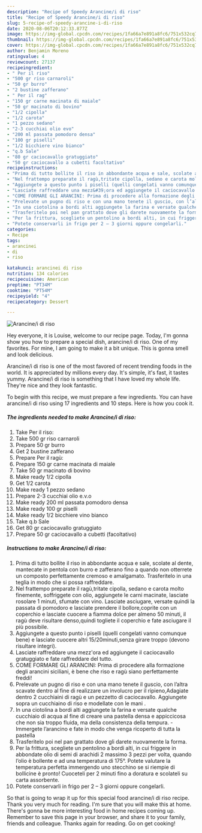 ```yaml
---
description: "Recipe of Speedy Arancine/i di riso"
title: "Recipe of Speedy Arancine/i di riso"
slug: 5-recipe-of-speedy-arancine-i-di-riso
date: 2020-08-06T20:12:33.877Z
image: https://img-global.cpcdn.com/recipes/1fa66a7e891a8fc6/751x532cq70/arancinei-di-riso-recipe-main-photo.jpg
thumbnail: https://img-global.cpcdn.com/recipes/1fa66a7e891a8fc6/751x532cq70/arancinei-di-riso-recipe-main-photo.jpg
cover: https://img-global.cpcdn.com/recipes/1fa66a7e891a8fc6/751x532cq70/arancinei-di-riso-recipe-main-photo.jpg
author: Benjamin Moreno
ratingvalue: 4
reviewcount: 27137
recipeingredient:
- " Per il riso"
- "500 gr riso carnaroli"
- "50 gr burro"
- "2 bustine zafferano"
- " Per il rag"
- "150 gr carne macinata di maiale"
- "50 gr macinato di bovino"
- "1/2 cipolla"
- "1/2 carota"
- "1 pezzo sedano"
- "2-3 cucchiai olio evo"
- "200 ml passata pomodoro densa"
- "100 gr piselli"
- "1/2 bicchiere vino bianco"
- "q.b Sale"
- "80 gr caciocavallo gratuggiato"
- "50 gr caciocavallo a cubetti facoltativo"
recipeinstructions:
- "Prima di tutto bollite il riso in abbondante acqua e sale, scolate al dente, mantecate in pentola con burro e zafferano fino a quando non otterrete un composto perfettamente cremoso e amalgamato. Trasferitelo in una teglia in modo che si possa raffreddare."
- "Nel frattempo preparate il ragù,tritate cipolla, sedano e carota molto finemente, soffriggete con olio, aggiungete le carni macinate, lasciate rosolare 1 minuti, sfumate con vino. Lasciate asciugare, versate quindi la passata di pomodoro e lasciate prendere il bollore,coprite con un coperchio e lasciate cuocere a fiamma dolce per almeno 50 minuti, il ragù deve risultare denso,quindi togliete il coperchio e fate asciugare il più possibile."
- "Aggiungete a questo punto i piselli (quelli congelati vanno comunque bene) e lasciate cuocere altri 15/20minuti,senza girare troppo (devono risultare integri)."
- "Lasciate raffreddare una mezz&#39;ora ed aggiungete il caciocavallo gratuggiato e fate raffreddare del tutto."
- "COME FORMARE GLI ARANCINI: Prima di procedere alla formazione degli arancini siciliani, è bene che riso e ragù siano perfettamente freddi!"
- "Prelevate un pugno di riso e con una mano tenete il guscio, con l’altra scavate dentro al fine di realizzare un involucro per il ripieno,Adagiate dentro 2 cucchiaini di ragù e un pezzetto di caciocavallo. Aggiungete sopra un cucchiaino di riso e modellate con le mani ."
- "In una ciotolina a bordi alti aggiungete la farina e versate qualche cucchiaio di acqua al fine di creare una pastella densa e appiccicosa che non sia troppo fluida, ma della consistenza della tempura. Immergete l’arancino e fate in modo che venga ricoperto di tutta la pastella"
- "Trasferitelo poi nel pan grattato dove gli darete nuovamente la forma."
- "Per la frittura, scegliete un pentolino a bordi alti, in cui friggere in abbondate olio di semi di arachidi 2 massimo 3 pezzi per volta, quando l’olio è bollente e ad una temperatura di 175°. Potete valutare la temperatura perfetta immergendo uno stecchino se si riempie di bollicine è pronto! Cuoceteli per 2 minuti fino a doratura e scolateli su carta assorbente."
- "Potete conservarli in frigo per 2 – 3 giorni oppure congelarli."
categories:
- Recipe
tags:
- arancinei
- di
- riso

katakunci: arancinei di riso 
nutrition: 134 calories
recipecuisine: American
preptime: "PT34M"
cooktime: "PT54M"
recipeyield: "4"
recipecategory: Dessert

---
```



![Arancine/i di riso](https://img-global.cpcdn.com/recipes/1fa66a7e891a8fc6/751x532cq70/arancinei-di-riso-recipe-main-photo.jpg)

Hey everyone, it is Louise, welcome to our recipe page. Today, I'm gonna show you how to prepare a special dish, arancine/i di riso. One of my favorites. For mine, I am going to make it a bit unique. This is gonna smell and look delicious.



Arancine/i di riso is one of the most favored of recent trending foods in the world. It is appreciated by millions every day. It's simple, it's fast, it tastes yummy. Arancine/i di riso is something that I have loved my whole life. They're nice and they look fantastic.


To begin with this recipe, we must prepare a few ingredients. You can have arancine/i di riso using 17 ingredients and 10 steps. Here is how you cook it.

<!--inarticleads1-->

##### The ingredients needed to make Arancine/i di riso:

1. Take  Per il riso:
1. Take 500 gr riso carnaroli
1. Prepare 50 gr burro
1. Get 2 bustine zafferano
1. Prepare  Per il ragù:
1. Prepare 150 gr carne macinata di maiale
1. Take 50 gr macinato di bovino
1. Make ready 1/2 cipolla
1. Get 1/2 carota
1. Make ready 1 pezzo sedano
1. Prepare 2-3 cucchiai olio e.v.o
1. Make ready 200 ml passata pomodoro densa
1. Make ready 100 gr piselli
1. Make ready 1/2 bicchiere vino bianco
1. Take q.b Sale
1. Get 80 gr caciocavallo gratuggiato
1. Prepare 50 gr caciocavallo a cubetti (facoltativo)




<!--inarticleads2-->

##### Instructions to make Arancine/i di riso:

1. Prima di tutto bollite il riso in abbondante acqua e sale, scolate al dente, mantecate in pentola con burro e zafferano fino a quando non otterrete un composto perfettamente cremoso e amalgamato. Trasferitelo in una teglia in modo che si possa raffreddare.
1. Nel frattempo preparate il ragù,tritate cipolla, sedano e carota molto finemente, soffriggete con olio, aggiungete le carni macinate, lasciate rosolare 1 minuti, sfumate con vino. Lasciate asciugare, versate quindi la passata di pomodoro e lasciate prendere il bollore,coprite con un coperchio e lasciate cuocere a fiamma dolce per almeno 50 minuti, il ragù deve risultare denso,quindi togliete il coperchio e fate asciugare il più possibile.
1. Aggiungete a questo punto i piselli (quelli congelati vanno comunque bene) e lasciate cuocere altri 15/20minuti,senza girare troppo (devono risultare integri).
1. Lasciate raffreddare una mezz&#39;ora ed aggiungete il caciocavallo gratuggiato e fate raffreddare del tutto.
1. COME FORMARE GLI ARANCINI: Prima di procedere alla formazione degli arancini siciliani, è bene che riso e ragù siano perfettamente freddi!
1. Prelevate un pugno di riso e con una mano tenete il guscio, con l’altra scavate dentro al fine di realizzare un involucro per il ripieno,Adagiate dentro 2 cucchiaini di ragù e un pezzetto di caciocavallo. Aggiungete sopra un cucchiaino di riso e modellate con le mani .
1. In una ciotolina a bordi alti aggiungete la farina e versate qualche cucchiaio di acqua al fine di creare una pastella densa e appiccicosa che non sia troppo fluida, ma della consistenza della tempura. - Immergete l’arancino e fate in modo che venga ricoperto di tutta la pastella
1. Trasferitelo poi nel pan grattato dove gli darete nuovamente la forma.
1. Per la frittura, scegliete un pentolino a bordi alti, in cui friggere in abbondate olio di semi di arachidi 2 massimo 3 pezzi per volta, quando l’olio è bollente e ad una temperatura di 175°. Potete valutare la temperatura perfetta immergendo uno stecchino se si riempie di bollicine è pronto! Cuoceteli per 2 minuti fino a doratura e scolateli su carta assorbente.
1. Potete conservarli in frigo per 2 – 3 giorni oppure congelarli.




So that is going to wrap it up for this special food arancine/i di riso recipe. Thank you very much for reading. I'm sure that you will make this at home. There's gonna be more interesting food in home recipes coming up. Remember to save this page in your browser, and share it to your family, friends and colleague. Thanks again for reading. Go on get cooking!
